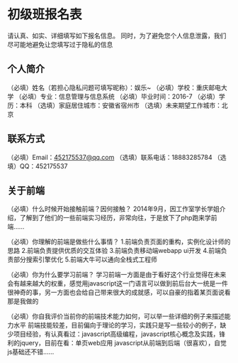 # 初级班报名表

请认真、如实、详细填写如下报名信息。
同时，为了避免您个人信息泄露，我们尽可能地避免让您填写过于隐私的信息

## 个人简介

（必填）姓名（若担心隐私问题可填写昵称）：娱乐~
（必填）学校：重庆邮电大学
（必填）专业：信息管理与信息系统
（必填）毕业时间：2016-7
（必填）学历：本科
（选填）家庭居住城市：安徽省宿州市
（选填）未来期望工作城市：北京

## 联系方式

（必填）Email：452175537@qq.com
（选填）联系电话：18883285784 
（选填）QQ：452175537

## 关于前端

（必填）什么时候开始接触前端？因何接触？
2014年9月，因工作室学长学姐介绍，了解到了他们的一些前端实习经历，非常向往，于是放下了php跑来学前端……

（必填）你理解的前端是做些什么事情？
1.前端负责页面的重构，实例化设计师的思路
2.前端负责提供优质的交互体验
3.前端负责移动端webapp ui开发
4.前端负责部分搜索引擎优化
5.前端大牛可以通向全栈式工程师

（必填）你为什么要学习前端？
学习前端一方面是由于看好这个行业觉得在未来会有越来越大的权重，感觉用javascript这一门语言可以做到前后台大一统是一件很神奇的事，另一方面也会给自己带来很大的成就感，可以自豪的指着某页面说看那是我做的

（必填）你自我评价当前你的前端技术能力如何，可以举一些详细的例子来描述能力水平
前端技能较差，目前偏向于理论的学习，实践只是写一些较小的例子，缺少项目经验，有认真看过：javascript高级编程，javascript核心概念及实践，锋利的jquery，目前在看：单页web应用 javascript从前端到后端（很喜欢），自觉js基础还不错……
